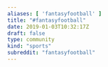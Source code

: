 ```yaml
---
aliases: [ 'fantasyfootball' ]
title: "#fantasyfootball"
date: 2019-01-03T10:32:17Z
draft: false
type: community
kind: "sports"
subreddit: "fantasyfootball"
---
```

